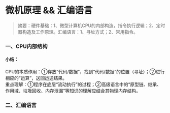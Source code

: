 # 微机原理 && 汇编语言
> 摘要：硬件基础：1、微型计算机CPU的内部构造，指令执行逻辑；2、定时器构造及工作原理。汇编语言：1、寻址方式；2、常用指令。

### 一、CPU内部结构


#### 小结：

CPU的本质作用：①存放“代码/数据”，找到“代码/数据”的位置（寻址）；②进行相应的“运算”，送回运送结果。<br>
重点理解：①程序在底层“流动执行”的过程；②高级语言中的“原型链、继承、作用域、垃圾回收、内存泄漏”等知识的理解应结合其物理内存结构。<br>

### 二、汇编语言




